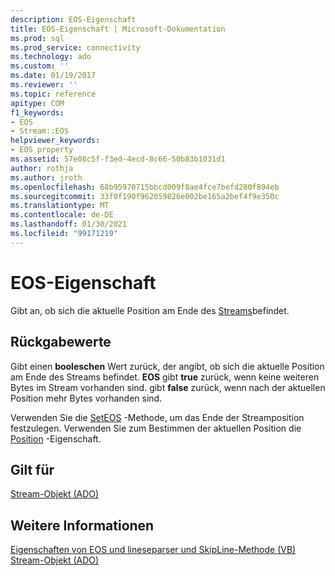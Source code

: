 ```yaml
---
description: EOS-Eigenschaft
title: EOS-Eigenschaft | Microsoft-Dokumentation
ms.prod: sql
ms.prod_service: connectivity
ms.technology: ado
ms.custom: ''
ms.date: 01/19/2017
ms.reviewer: ''
ms.topic: reference
apitype: COM
f1_keywords:
- EOS
- Stream::EOS
helpviewer_keywords:
- EOS property
ms.assetid: 57e08c5f-f3ed-4ecd-8c66-50b83b1031d1
author: rothja
ms.author: jroth
ms.openlocfilehash: 68b95970715bbcd009f8ae4fce7befd280f894eb
ms.sourcegitcommit: 33f0f190f962059826e002be165a2bef4f9e350c
ms.translationtype: MT
ms.contentlocale: de-DE
ms.lasthandoff: 01/30/2021
ms.locfileid: "99171219"
---
```

# <a name="eos-property"></a>EOS-Eigenschaft
Gibt an, ob sich die aktuelle Position am Ende des [Streams](../../../ado/reference/ado-api/stream-object-ado.md)befindet.  
  
## <a name="return-values"></a>Rückgabewerte  
 Gibt einen **booleschen** Wert zurück, der angibt, ob sich die aktuelle Position am Ende des Streams befindet. **EOS** gibt **true** zurück, wenn keine weiteren Bytes im Stream vorhanden sind. gibt **false** zurück, wenn nach der aktuellen Position mehr Bytes vorhanden sind.  
  
 Verwenden Sie die [SetEOS](../../../ado/reference/ado-api/seteos-method.md) -Methode, um das Ende der Streamposition festzulegen. Verwenden Sie zum Bestimmen der aktuellen Position die [Position](../../../ado/reference/ado-api/position-property-ado.md) -Eigenschaft.  
  
## <a name="applies-to"></a>Gilt für  
 [Stream-Objekt (ADO)](../../../ado/reference/ado-api/stream-object-ado.md)  
  
## <a name="see-also"></a>Weitere Informationen  
 [Eigenschaften von EOS und lineseparser und SkipLine-Methode (VB)](../../../ado/reference/ado-api/eos-and-lineseparator-properties-and-skipline-method-example-vb.md)   
 [Stream-Objekt (ADO)](../../../ado/reference/ado-api/stream-object-ado.md)
